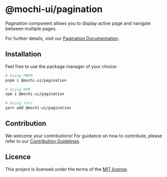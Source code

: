 # @mochi-ui/pagination

Pagination component allows you to display active page and navigate between
multiple pages.

For further details, visit our
[Pagination Documentation](https://ds.mochiui.com/?path=/docs/components-pagination--docs).

## Installation

Feel free to use the package manager of your choice:

```sh
# Using PNPM
pnpm i @mochi-ui/pagination

# Using NPM
npm i @mochi-ui/pagination

# Using Yarn
yarn add @mochi-ui/pagination
```

## Contribution

We welcome your contributions! For guidance on how to contribute, please refer
to our [Contribution Guidelines](/CONTRIBUTING.md).

## Licence

This project is licensed under the terms of the
[MIT license](https://choosealicense.com/licenses/mit/).
